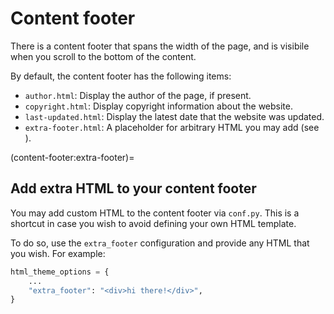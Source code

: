 # Content footer

There is a content footer that spans the width of the page, and is visibile when you scroll to the bottom of the content.

By default, the content footer has the following items:

- `author.html`: Display the author of the page, if present.
- `copyright.html`: Display copyright information about the website.
- `last-updated.html`: Display the latest date that the website was updated.
- `extra-footer.html`: A placeholder for arbitrary HTML you may add (see [](content-footer:extra-footer)).

(content-footer:extra-footer)=
## Add extra HTML to your content footer

You may add custom HTML to the content footer via `conf.py`.
This is a shortcut in case you wish to avoid defining your own HTML template.

To do so, use the `extra_footer` configuration and provide any HTML that you wish.
For example:

```python
html_theme_options = {
    ...
    "extra_footer": "<div>hi there!</div>",
}
```
